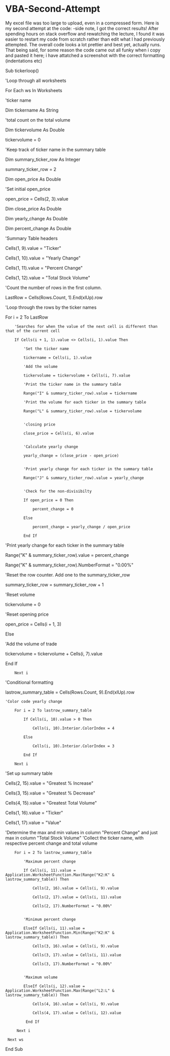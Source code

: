 # VBA-Second-Attempt
My excel file was too large to upload, even in a compressed form. Here is my second attempt at the code:
-side note, I got the correct results! After spending hours on stack overflow and rewatching the lecture, I found it was easier to restart my code from scratch rather than edit what I had previously attempted. The overall code looks a lot prettier and best yet, actually runs.
That being said, for some reason the code came out all funky when i copy and pasted it here; i have attatched a screenshot with the correct formatting (indentations etc)

Sub tickerloop()

'Loop through all worksheets

For Each ws In Worksheets

'ticker name

Dim tickername As String
    
'total count on the total volume

Dim tickervolume As Double

tickervolume = 0

'Keep track of ticker name in the summary table

Dim summary_ticker_row As Integer

summary_ticker_row = 2

Dim open_price As Double

'Set initial open_price

open_price = Cells(2, 3).value
        
Dim close_price As Double

Dim yearly_change As Double

Dim percent_change As Double


'Summary Table headers

Cells(1, 9).value = "Ticker"

Cells(1, 10).value = "Yearly Change"

Cells(1, 11).value = "Percent Change"

Cells(1, 12).value = "Total Stock Volume"


'Count the number of rows in the first column.

LastRow = Cells(Rows.Count, 1).End(xlUp).row


'Loop through the rows by the ticker names

For i = 2 To LastRow


        'Searches for when the value of the next cell is different than that of the current cell
        
        If Cells(i + 1, 1).value <> Cells(i, 1).value Then

            'Set the ticker name
            
            tickername = Cells(i, 1).value

            'Add the volume
            
            tickervolume = tickervolume + Cells(i, 7).value

            'Print the ticker name in the summary table
            
            Range("I" & summary_ticker_row).value = tickername

            'Print the volume for each ticker in the summary table
            
            Range("L" & summary_ticker_row).value = tickervolume


            'closing price
            
            close_price = Cells(i, 6).value


            'Calculate yearly change
            
            yearly_change = (close_price - open_price)

              
            'Print yearly change for each ticker in the summary table
            
            Range("J" & summary_ticker_row).value = yearly_change


            'Check for the non-divisibilty
            
            If open_price = 0 Then
            
                percent_change = 0
                
            Else
            
                percent_change = yearly_change / open_price
                
            End If

'Print yearly change for each ticker in the summary table

Range("K" & summary_ticker_row).value = percent_change

Range("K" & summary_ticker_row).NumberFormat = "0.00%"

   
'Reset the row counter. Add one to the summary_ticker_row

summary_ticker_row = summary_ticker_row + 1


'Reset volume

tickervolume = 0

'Reset opening price

open_price = Cells(i + 1, 3)
            
Else
              
'Add the volume of trade

tickervolume = tickervolume + Cells(i, 7).value

            
End If
        
        Next i

'Conditional formatting

lastrow_summary_table = Cells(Rows.Count, 9).End(xlUp).row
    
    'Color code yearly change
    
        For i = 2 To lastrow_summary_table
        
            If Cells(i, 10).value > 0 Then
            
                Cells(i, 10).Interior.ColorIndex = 4
                
            Else
            
                Cells(i, 10).Interior.ColorIndex = 3
                
            End If
            
        Next i


'Set up summary table

Cells(2, 15).value = "Greatest % Increase"

Cells(3, 15).value = "Greatest % Decrease"

Cells(4, 15).value = "Greatest Total Volume"

Cells(1, 16).value = "Ticker"

Cells(1, 17).value = "Value"


'Determine the max and min values in column "Percent Change" and just max in column "Total Stock Volume"
'Collect the ticker name, with respective percent change and total volume


        For i = 2 To lastrow_summary_table
        
            'Maximum percent change
            
            If Cells(i, 11).value = Application.WorksheetFunction.Max(Range("K2:K" & lastrow_summary_table)) Then
            
                Cells(2, 16).value = Cells(i, 9).value
                
                Cells(2, 17).value = Cells(i, 11).value
                
                Cells(2, 17).NumberFormat = "0.00%"


            'Minimum percent change
            
            ElseIf Cells(i, 11).value = Application.WorksheetFunction.Min(Range("K2:K" & lastrow_summary_table)) Then
            
                Cells(3, 16).value = Cells(i, 9).value
                
                Cells(3, 17).value = Cells(i, 11).value
                
                Cells(3, 17).NumberFormat = "0.00%"
                
            
            'Maximum volume
            
            ElseIf Cells(i, 12).value = Application.WorksheetFunction.Max(Range("L2:L" & lastrow_summary_table)) Then
            
                Cells(4, 16).value = Cells(i, 9).value
                
                Cells(4, 17).value = Cells(i, 12).value
            
             End If
        
         Next i
        
     Next ws
    
End Sub
